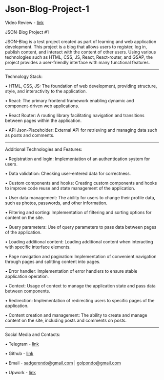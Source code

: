 # Json-Blog-Project-1
Video Review - [link](https://youtu.be/IribWafhZos)

JSON-Blog Project #1

JSON-Blog is a test project created as part of learning and web application development. This project is a blog that allows users to register, log in, publish content, and interact with the content of other users. Using various technologies such as HTML, CSS, JS, React, React-router, and GSAP, the project provides a user-friendly interface with many functional features.

________________________________________________________________________________________________

Technology Stack:

• HTML, CSS, JS: The foundation of web development, providing structure, style, and interactivity to the application.

• React: The primary frontend framework enabling dynamic and component-driven web applications.

• React Router: A routing library facilitating navigation and transitions between pages within the application.

• API Json-Placeholder: External API for retrieving and managing data such as posts and comments.

________________________________________________________________________________________________

Additional Technologies and Features:

• Registration and login: Implementation of an authentication system for users.

• Data validation: Checking user-entered data for correctness.

• Custom components and hooks: Creating custom components and hooks to improve code reuse and state management of the application.

• User data management: The ability for users to change their profile data, such as photos, passwords, and other information.

• Filtering and sorting: Implementation of filtering and sorting options for content on the site.

• Query parameters: Use of query parameters to pass data between pages of the application.

• Loading additional content: Loading additional content when interacting with specific interface elements.

• Page navigation and pagination: Implementation of convenient navigation through pages and splitting content into pages.

• Error handler: Implementation of error handlers to ensure stable application operation.

• Context: Usage of context to manage the application state and pass data between components.

• Redirection: Implementation of redirecting users to specific pages of the application.

• Content creation and management: The ability to create and manage content on the site, including posts and comments on posts.

________________________________________________________________________________________________

Social Media and Contacts:

• Telegram - [link](https://t.me/paymentusd)

• Github - [link](https://github.com/ThreelessUp)

• Email - sadgerondo@gmail.com | golpondo@gmail.com

• Upwork - [link](https://www.upwork.com/freelancers/~014327e1cc270280a6)
